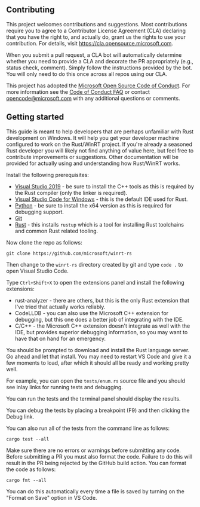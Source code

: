 ## Contributing

This project welcomes contributions and suggestions.  Most contributions require you to agree to a
Contributor License Agreement (CLA) declaring that you have the right to, and actually do, grant us
the rights to use your contribution. For details, visit https://cla.opensource.microsoft.com.

When you submit a pull request, a CLA bot will automatically determine whether you need to provide
a CLA and decorate the PR appropriately (e.g., status check, comment). Simply follow the instructions
provided by the bot. You will only need to do this once across all repos using our CLA.

This project has adopted the [Microsoft Open Source Code of Conduct](https://opensource.microsoft.com/codeofconduct/).
For more information see the [Code of Conduct FAQ](https://opensource.microsoft.com/codeofconduct/faq/) or
contact [opencode@microsoft.com](mailto:opencode@microsoft.com) with any additional questions or comments.

## Getting started

This guide is meant to help developers that are perhaps unfamiliar with Rust development on Windows. It will help you get your developer machine configured to work on the Rust/WinRT project. If you're already a seasoned Rust developer you will likely not find anything of value here, but feel free to contribute improvements or suggestions. Other documentation will be provided for actually using and understanding how Rust/WinRT works. 

Install the following prerequisites:

* [Visual Studio 2019](https://visualstudio.microsoft.com/downloads/) - be sure to install the C++ tools as this is required by the Rust compiler (only the linker is required).
* [Visual Studio Code for Windows](https://code.visualstudio.com/Download) - this is the default IDE used for Rust.
* [Python](https://www.python.org/downloads/) - be sure to install the x64 version as this is required for debugging support.
* [Git](https://git-scm.com/downloads)
* [Rust](https://rustup.rs/) - this installs `rustup` which is a tool for installing Rust toolchains and common Rust related tooling.

Now clone the repo as follows:

```
git clone https://github.com/microsoft/winrt-rs
```

Then change to the `winrt-rs` directory created by git and type `code .` to open Visual Studio Code.

Type `Ctrl+Shift+X` to open the extensions panel and install the following extensions:

* rust-analyzer - there are others, but this is the only Rust extension that I've tried that actually works reliably.
* CodeLLDB - you can also use the Microsoft C++ extension for debugging, but this one does a better job of integrating with the IDE.
* C/C++ - the Microsoft C++ extension doesn't integrate as well with the IDE, but provides superior debugging information, so you may want to have that on hand for an emergency.

You should be prompted to download and install the Rust language server. Go ahead and let that install. You may need to restart VS Code and give it a few moments to load, after which it should all be ready and working pretty well.

For example, you can open the `tests/enum.rs` source file and you should see inlay links for running tests and debugging. 

You can run the tests and the terminal panel should display the results.

You can debug the tests by placing a breakpoint (F9) and then clicking the Debug link.

You can also run all of the tests from the command line as follows:

```
cargo test --all
```

Make sure there are no errors or warnings before submitting any code. Before submitting a PR you must also format the code. Failure to do this will result in the PR being rejected by the GitHub build action. You can format the code as follows:

```
cargo fmt --all
```

You can do this automatically every time a file is saved by turning on the "Format on Save" option in VS Code. 
